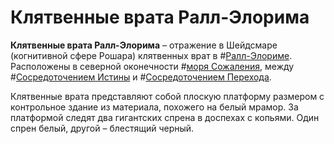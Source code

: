 # Клятвенные врата Ралл-Элорима

**Клятвенные врата Ралл-Элорима** – отражение в Шейдсмаре (когнитивной сфере Рошара) клятвенных врат в #[Ралл-Элориме](locations/rall-elorim). Расположены в северной оконечности #[моря Сожаления](locations/sea-of-regret), между #[Сосредоточением Истины](locations/nexus-of-truth) и #[Сосредоточением Перехода](locations/nexus-of-transition).

Клятвенные врата представляют собой плоскую платформу размером с контрольное здание из материала, похожего на белый мрамор. За платформой следят два гигантских спрена в доспехах с копьями. Один спрен белый, другой – блестящий черный.
